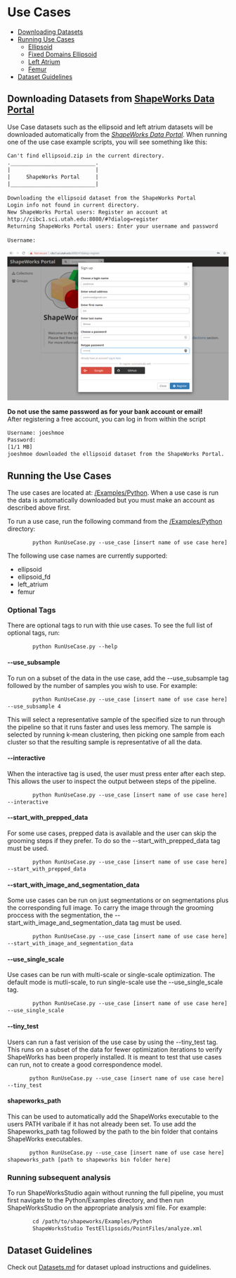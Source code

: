 
# Use Cases

- [Downloading Datasets](#Downloading-Datasets)
- [Running Use Cases](#Running-the-Use-Cases)
  - [Ellipsoid](Ellipsoid.md)
  - [Fixed Domains Ellipsoid](FixedDomainEllipsoid.md)
  - [Left Atrium](LeftAtrium.md)
  - [Femur](Femur.md)
- [Dataset Guidelines](#Dataset-Guidelines)


## Downloading Datasets from [ShapeWorks Data Portal](http://cibc1.sci.utah.edu:8080/)

Use Case datasets such as the ellipsoid and left atrium datasets will be downloaded
automatically from the *[ShapeWorks Data Portal](http://cibc1.sci.utah.edu:8080/)*.
When running one of the use case example scripts, you will see something like this:
```
Can't find ellipsoid.zip in the current directory.
.___________________________.
|                           |
|     ShapeWorks Portal     |
|___________________________|

Downloading the ellipsoid dataset from the ShapeWorks Portal
Login info not found in current directory.
New ShapeWorks Portal users: Register an account at http://cibc1.sci.utah.edu:8080/#?dialog=register
Returning ShapeWorks Portal users: Enter your username and password

Username: 
```

![ShapeWorks Portal Account Registration Screenshot](../images/ShapeWorksPortalAccountRegistration.png)

**Do not use the same password as for your bank account or email!**  
After registering a free account, you can log in from within the script

```
Username: joeshmoe
Password:
[1/1 MB]
joeshmoe downloaded the ellipsoid dataset from the ShapeWorks Portal.
```

## Running the Use Cases

The use cases are located at: [/Examples/Python](https://github.com/SCIInstitute/ShapeWorks/tree/master/Examples/Python). When a use case is run the data is automatically downloaded but you must make an account as described above first.

To run a use case, run the following command from the [/Examples/Python](https://github.com/SCIInstitute/ShapeWorks/tree/master/Examples/Python) directory:
            
            python RunUseCase.py --use_case [insert name of use case here]
            
        
The following use case names are currently supported:
* ellipsoid
* ellipsoid_fd
* left_atrium
* femur
            
### Optional Tags
There are optional tags to run with thie use cases.
To see the full list of optional tags, run:
          
            python RunUseCase.py --help

#### --use_subsample
To run on a subset of the data in the use case, add the --use_subsample tag followed by the number of samples you wish to use. For example:

            python RunUseCase.py --use_case [insert name of use case here] --use_subsample 4

This will select a representative sample of the specified size to run through the pipeline so that it runs faster and uses less memory. The sample is selected by running k-mean clustering, then picking one sample from each cluster so that the resulting sample is representative of all the data.

#### --interactive
When the interactive tag is used, the user must press enter after each step. This allows the user to inspect the output between steps of the pipeline.

            python RunUseCase.py --use_case [insert name of use case here] --interactive

#### --start_with_prepped_data
For some use cases, prepped data is available and the user can skip the grooming steps if they prefer. To do so the --start_with_prepped_data tag must be used.

            python RunUseCase.py --use_case [insert name of use case here] --start_with_prepped_data
           
#### --start_with_image_and_segmentation_data
Some use cases can be run on just segmentations or on segmentations plus the corresponding full image. To carry the image through the grooming proccess with the segmentation, the --start_with_image_and_segmentation_data tag must be used.

            python RunUseCase.py --use_case [insert name of use case here] --start_with_image_and_segmentation_data
            
#### --use_single_scale
Use cases can be run with multi-scale or single-scale optimization. The default mode is mutli-scale, to run single-scale use the --use_single_scale tag.

            python RunUseCase.py --use_case [insert name of use case here] --use_single_scale
           
#### --tiny_test
Users can run a fast verision of the use case by using the --tiny_test tag. This runs on a subset of the data for fewer optimization iterations to verify ShapeWorks has been properly installed. It is meant to test that use cases can run, not to create a good correspondence model.

           python RunUseCase.py --use_case [insert name of use case here] --tiny_test
           
#### shapeworks_path
This can be used to automatically add the ShapeWorks executable to the users PATH varibale if it has not already been set. To use add the Shapeworks_path tag followed by the path to the bin folder that contains ShapeWorks executables.

           python RunUseCase.py --use_case [insert name of use case here] shapeworks_path [path to shapeworks bin folder here]

### Running subsequent analysis

To run ShapeWorksStudio again without running the full pipeline, you must first navigate to the Python/Examples directory, and then run ShapeWorksStudio on the appropriate analysis xml file.  For example:

            cd /path/to/shapeworks/Examples/Python
            ShapeWorksStudio TestEllipsoids/PointFiles/analyze.xml
	    

## Dataset Guidelines
Check out [Datasets.md](Datasets.md) for dataset upload instructions and guidelines. 

